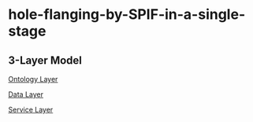# hole-flanging-by-SPIF-in-a-single-stage


## 3-Layer Model

[Ontology Layer](Ontology_Layer/README.md)

[Data Layer](Data_Layer/README.md)

[Service Layer](Service_Layer/README.md)

